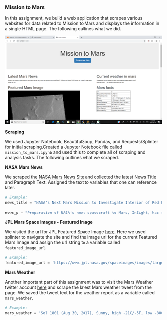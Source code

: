 ### Mission to Mars



In this assignment, we build a web application that scrapes various websites for data related to Mission to Mars and displays the information in a single HTML page. The following outlines what we did.

![mission_to_mars](https://github.com/Sbagni/Mission-to-mars/blob/master/mission_mars.png)

**Scraping**

We used Jupyter Notebook, BeautifulSoup, Pandas, and Requests/Splinter for initial scraping.Created a Jupyter Notebook file called `mission_to_mars.ipynb` and used this to complete all of scraping and analysis tasks. The following outlines what we scraped.

**NASA Mars News**

We scraped the [NASA Mars News Site](https://mars.nasa.gov/news/) and collected the latest News Title and Paragraph Text. Assigned the text to variables that one can reference later.

```python
# Example:
news_title = "NASA's Next Mars Mission to Investigate Interior of Red Planet"

news_p = "Preparation of NASA's next spacecraft to Mars, InSight, has ramped up this summer, on course for launch next May from Vandenberg Air Force Base in central California -- the first interplanetary launch in history from America's West Coast."
```

**JPL Mars Space Images - Featured Image**

We visited the url for JPL Featured Space Image [here](https://www.jpl.nasa.gov/spaceimages/?search=&category=Mars). Here we
used splinter to navigate the site and find the image url for the current Featured Mars Image and assign the url string to a variable called `featured_image_url`.


```python
# Example:
featured_image_url = 'https://www.jpl.nasa.gov/spaceimages/images/largesize/PIA16225_hires.jpg'
```

**Mars Weather**

Another important part of this assignment was to visit the Mars Weather twitter account [here](https://twitter.com/marswxreport?lang=en) and scrape the latest Mars weather tweet from the page. We saved the tweet text for the weather report as a variable called `mars_weather`.

```python
# Example:
mars_weather = 'Sol 1801 (Aug 30, 2017), Sunny, high -21C/-5F, low -80C/-112F, pressure at 8.82 hPa, daylight 06:09-17:55'
```
